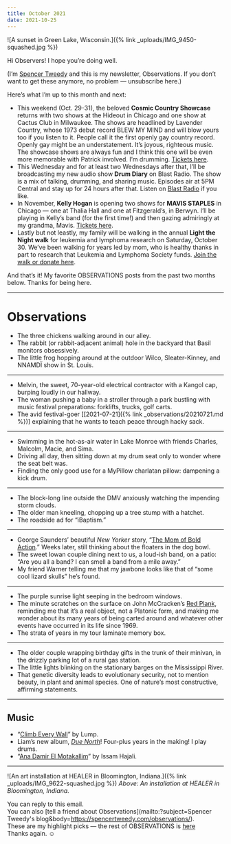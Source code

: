 ```yaml
---
title: October 2021
date: 2021-10-25
---
```


![A sunset in Green Lake, Wisconsin.]({% link _uploads/IMG_9450-squashed.jpg %})

Hi Observers! I hope you’re doing well.

(I’m [Spencer Tweedy](https://spencertweedy.com/) and this is my newsletter, Observations. If you don’t want to get these anymore, no problem — <unsubscribe>unsubscribe here</unsubscribe>.)

Here’s what I’m up to this month and next:

* This weekend (Oct. 29-31), the beloved **Cosmic Country Showcase** returns with two shows at the Hideout in Chicago and one show at Cactus Club in Milwaukee. The shows are headlined by Lavender Country, whose 1973 debut record BLEW MY MIND and will blow yours too if you listen to it. People call it the first openly gay country record. Openly gay might be an understatement. It’s joyous, righteous music. The showcase shows are always fun and I think this one will be even more memorable with Patrick involved. I’m drumming. [Tickets here](https://www.localuniverse.net/cosmiclavendertour).
* This Wednesday and for at least two Wednesdays after that, I’ll be broadcasting my new audio show **Drum Diary** on Blast Radio. The show is a mix of talking, drumming, and sharing music. Episodes air at 5PM Central and stay up for 24 hours after that. Listen on [Blast Radio](https://blastradio.com/spencertweedy) if you like.
* In November, **Kelly Hogan** is opening two shows for **MAVIS STAPLES** in Chicago — one at Thalia Hall and one at Fitzgerald’s, in Berwyn. I’ll be playing in Kelly’s band (for the first time!) and then gazing admiringly at my grandma, Mavis. [Tickets here](https://mavisstaples.com/tour).
* Lastly but not leastly, my family will be walking in the annual **Light the Night walk** for leukemia and lymphoma research on Saturday, October 30. We’ve been walking for years led by mom, who is healthy thanks in part to research that Leukemia and Lymphoma Society funds. [Join the walk or donate here](https://pages.lls.org/ltn/chi/Metrochicago21/SMillerTweedy).

And that’s it! My favorite OBSERVATIONS posts from the past two months below. Thanks for being here.

***

# Observations

* The three chickens walking around in our alley.
* The rabbit (or rabbit-adjacent animal) hole in the backyard that Basil monitors obsessively.
* The little frog hopping around at the outdoor Wilco, Sleater-Kinney, and NNAMDÏ show in St. Louis.

***

* Melvin, the sweet, 70-year-old electrical contractor with a Kangol cap, burping loudly in our hallway.
* The woman pushing a baby in a stroller through a park bustling with music festival preparations: forklifts, trucks, golf carts.
* The avid festival-goer [[2021-07-21]({% link _observations/20210721.md %})] explaining that he wants to teach peace through hacky sack.

***

* Swimming in the hot-as-air water in Lake Monroe with friends Charles, Malcolm, Macie, and Sima.
* Driving all day, then sitting down at my drum seat only to wonder where the seat belt was.
* Finding the only good use for a MyPillow charlatan pillow: dampening a kick drum.

***

* The block-long line outside the DMV anxiously watching the impending storm clouds.
* The older man kneeling, chopping up a tree stump with a hatchet.
* The roadside ad for “iBaptism.”

***

* George Saunders’ beautiful *New Yorker* story, “[The Mom of Bold Action](https://www.newyorker.com/magazine/2021/08/30/the-mom-of-bold-action).” Weeks later, still thinking about the floaters in the dog bowl.
* The sweet Iowan couple dining next to us, a loud-ish band, on a patio: “Are you all a band? I can smell a band from a mile away.”
* My friend Warner telling me that my jawbone looks like that of “some cool lizard skulls” he’s found.

***

* The purple sunrise light seeping in the bedroom windows.
* The minute scratches on the surface on John McCracken’s [Red Plank](https://www.artic.edu/artworks/33775/red-plank), reminding me that it’s a real object, not a Platonic form, and making me wonder about its many years of being carted around and whatever other events have occurred in its life since 1969.
* The strata of years in my tour laminate memory box.

***

* The older couple wrapping birthday gifts in the trunk of their minivan, in the drizzly parking lot of a rural gas station.
* The little lights blinking on the stationary barges on the Mississippi River.
* That genetic diversity leads to evolutionary security, not to mention beauty, in plant and animal species. One of nature’s most constructive, affirming statements.

***

## Music
* “[Climb Every Wall](https://lump.bandcamp.com/track/climb-every-wall)” by Lump.
* Liam’s new album, [*Due North*](https://liamkazar.bandcamp.com/album/due-north)! Four-plus years in the making! I play drums.
* “[Ana Damir El Motakallim](https://habibifunkrecords.bandcamp.com/track/ana-damir-el-motakallim)” by Issam Hajali.

***

![An art installation at HEALER in Bloomington, Indiana.]({% link _uploads/IMG_9622-squashed.jpg %})
*Above: An installation at HEALER in Bloomington, Indiana.*

You can reply to this email.  
You can also [tell a friend about Observations](mailto:?subject=Spencer Tweedy's blog&body=https://spencertweedy.com/observations/).  
These are my highlight picks — the rest of OBSERVATIONS is [here](https://spencertweedy.com/observations)  
Thanks again. ☺︎